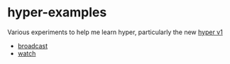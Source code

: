 # hyper-examples

Various experiments to help me learn hyper, particularly the new [hyper v1](https://seanmonstar.com/blog/hyper-v1/)

- [broadcast](./broadcast/src/main.rs)
- [watch](./watch/src/main.rs)
  
